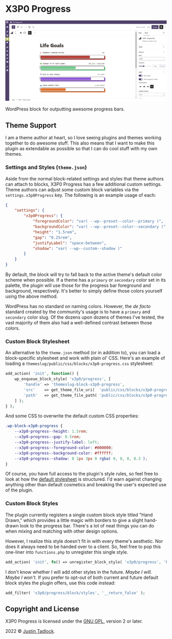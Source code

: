 # X3P0 Progress

![Progress bars shown in the WordPress content canvas.](/assets/progress-life-goals.png)

WordPress block for outputting awesome progress bars.

## Theme Support

I am a theme author at heart, so I love seeing plugins and themes working together to do awesome stuff.  This also means that I want to make this plugin as extendable as possible so that I can do cool stuff with my own themes.

### Settings and Styles (`theme.json`)

Aside from the normal block-related settings and styles that theme authors can attach to blocks, X3P0 Progress has a few additional custom settings.  Theme authors can adjust some custom block variables via the `settings.x3p0Progress` key.  The following is an example usage of each:

```json
{
	"settings": {
		"x3p0Progress": {
			"foregroundColor": "var( --wp--preset--color--primary )",
			"backgroundColor": "var( --wp--preset--color--secondary )",
			"height": "1.5rem",
			"gap": "0.25rem",
			"justifyLabel": "space-between",
			"shadow": "var( --wp--custom--shadow )"
		}
	}
}
```

By default, the block will try to fall back to the active theme's default color scheme when possible.  If a theme has a `primary` or `secondary` color set in its palette, the plugin will use those for the progress bar foreground and background, respectively.  It's better to simply define those colors yourself using the above method.

WordPress has no standard on naming colors.  However, the _de facto_ standard created by the community's usage is to have a `primary` and `secondary` color slug.  Of the dozens upon dozens of themes I've tested, the vast majority of them also had a well-defined contrast between those colors.

### Custom Block Stylesheet

An alternative to the `theme.json` method (or in addition to), you can load a block-specific stylesheet and work with plain ol' CSS.  Here's an example of loading a `themeslug/public/css/blocks/x3p0-progress.css` stylesheet:

```php
add_action( 'init', function() {
	wp_enqueue_block_style( 'x3p0/progress', [
		'handle' => 'themeslug-block-x3p0-progress',
		'src'    => get_theme_file_uri(  'public/css/blocks/x3p0-progress.css' ),
		'path'   => get_theme_file_path( 'public/css/blocks/x3p0-progress.css' )
	] );
} );
```

And some CSS to overwrite the default custom CSS properties:

```css
.wp-block-x3p0-progress {
	--x3p0-progress--height: 1.5rem;
	--x3p0-progress--gap: 0.5rem;
	--x3p0-progress--justify-label: left;
	--x3p0-progress--foreground-color: #000000;
	--x3p0-progress--background-color: #ffffff;
	--x3p0-progress--shadow: 0 1px 3px 0 rgba( 0, 0, 0, 0.3 );
}
```

Of course, you have full access to the plugin's style rules, so feel free to look at how the [default stylesheet](/resources/css/style.scss) is structured.  I'd warn against changing anything other than default cosmetics and breaking the user's expected use of the plugin.

### Custom Block Styles

The plugin currently registers a single custom block style titled "Hand Drawn," which provides a little magic with borders to give a slight hand-drawn look to the progress bar.  There's a lot of neat things you can do when mixing and matching with other design options.

However, I realize this style doesn't fit in with every theme's aesthetic.  Nor does it always need to be handed over to a client.  So, feel free to pop this one-liner into `functions.php` to unregister this single style.

```php
add_action( 'init', fn() => unregister_block_style( 'x3p0/progress', 'hand-drawn' ) );
```

I don't know whether I will add other styles in the future.  _Maybe I will.  Maybe I won't._  If you prefer to opt-out of both current and future default block styles the plugin offers, use this code instead:

```php
add_filter( 'x3p0/progress/block/styles', '__return_false' );
```

## Copyright and License

X3P0 Progress is licensed under the [GNU GPL](http://www.gnu.org/licenses/old-licenses/gpl-2.0.html), version 2 or later.

2022 &copy; [Justin Tadlock](https://justintadlock.com).
